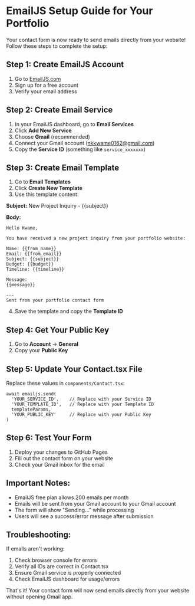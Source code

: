 # EmailJS Setup Guide for Your Portfolio

Your contact form is now ready to send emails directly from your website! Follow these steps to complete the setup:

## Step 1: Create EmailJS Account
1. Go to [EmailJS.com](https://www.emailjs.com/)
2. Sign up for a free account
3. Verify your email address

## Step 2: Create Email Service
1. In your EmailJS dashboard, go to **Email Services**
2. Click **Add New Service**
3. Choose **Gmail** (recommended)
4. Connect your Gmail account (nkkwame0162@gmail.com)
5. Copy the **Service ID** (something like `service_xxxxxxx`)

## Step 3: Create Email Template
1. Go to **Email Templates**
2. Click **Create New Template**
3. Use this template content:

**Subject:** New Project Inquiry - {{subject}}

**Body:**
```
Hello Kwame,

You have received a new project inquiry from your portfolio website:

Name: {{from_name}}
Email: {{from_email}}
Subject: {{subject}}
Budget: {{budget}}
Timeline: {{timeline}}

Message:
{{message}}

---
Sent from your portfolio contact form
```

4. Save the template and copy the **Template ID**

## Step 4: Get Your Public Key
1. Go to **Account** → **General**
2. Copy your **Public Key**

## Step 5: Update Your Contact.tsx File
Replace these values in `components/Contact.tsx`:

```tsx
await emailjs.send(
  'YOUR_SERVICE_ID',    // Replace with your Service ID
  'YOUR_TEMPLATE_ID',   // Replace with your Template ID
  templateParams,
  'YOUR_PUBLIC_KEY'     // Replace with your Public Key
)
```

## Step 6: Test Your Form
1. Deploy your changes to GitHub Pages
2. Fill out the contact form on your website
3. Check your Gmail inbox for the email

## Important Notes:
- EmailJS free plan allows 200 emails per month
- Emails will be sent from your Gmail account to your Gmail account
- The form will show "Sending..." while processing
- Users will see a success/error message after submission

## Troubleshooting:
If emails aren't working:
1. Check browser console for errors
2. Verify all IDs are correct in Contact.tsx
3. Ensure Gmail service is properly connected
4. Check EmailJS dashboard for usage/errors

That's it! Your contact form will now send emails directly from your website without opening Gmail app.
